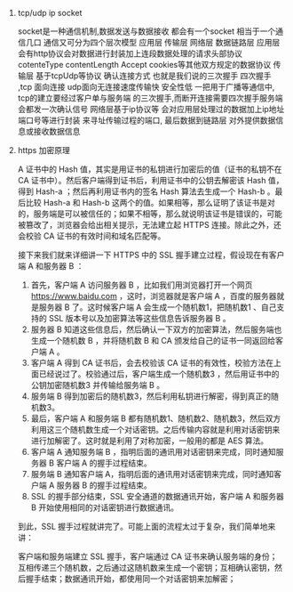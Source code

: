 1. tcp/udp  ip  socket 

   socket是一种通信机制,数据发送与数据接收 都会有一个socket 相当于一个通信几口  通信又可分为四个层次模型  应用层  传输层 网络层 数据链路层   应用层会有http协议会对数据进行封装加上连段数据处理的请求头部协议    cotenteType  contentLength  Accept cookies等其他双方规定的数据协议  传输层  基于tcpUdp等协议 确认连接方式 也就是我们说的三次握手  四次握手   ,tcp 面向连接  udp面向无连接速度传输快 安全性低  一把用于广播等通信中, tcp的建立要经过客户单与服务端 的三次握手,而断开连接需要四次握手服务端会都发一次确认信号  网络层基于ip协议等 会对应用层处理过的数据加上ip地址端口号等进行封装 来寻址传输过程的端口, 最后数据到链路层 对外提供数据信息或接收数据信息 

2. https 加密原理

   A 证书中的 Hash 值，其实是用证书的私钥进行加密后的值（证书的私钥不在 CA  证书中）。然后客户端得到证书后，利用证书中的公钥去解密该 Hash 值，得到 Hash-a ；然后再利用证书内的签名 Hash 算法去生成一个  Hash-b 。最后比较 Hash-a 和 Hash-b  这两个的值。如果相等，那么证明了该证书是对的，服务端是可以被信任的；如果不相等，那么就说明该证书是错误的，可能被篡改了，浏览器会给出相关提示，无法建立起  HTTPS 连接。除此之外，还会校验 CA 证书的有效时间和域名匹配等。

   接下来我们就来详细讲一下 HTTPS 中的 SSL 握手建立过程，假设现在有客户端 A 和服务器 B ：

   1. 首先，客户端  A 访问服务器 B ，比如我们用浏览器打开一个网页 https://www.baidu.com ，这时，浏览器就是客户端 A  ，百度的服务器就是服务器 B 了。这时候客户端 A 会生成一个随机数1，把随机数1 、自己支持的 SSL 版本号以及加密算法等这些信息告诉服务器  B 。
   2. 服务器 B 知道这些信息后，然后确认一下双方的加密算法，然后服务端也生成一个随机数 B ，并将随机数 B 和 CA 颁发给自己的证书一同返回给客户端 A 。
   3. 客户端 A 得到 CA 证书后，会去校验该 CA 证书的有效性，校验方法在上面已经说过了。校验通过后，客户端生成一个随机数3 ，然后用证书中的公钥加密随机数3 并传输给服务端 B 。
   4. 服务端 B 得到加密后的随机数3，然后利用私钥进行解密，得到真正的随机数3。
   5. 最后，客户端 A 和服务端 B 都有随机数1、随机数2、随机数3，然后双方利用这三个随机数生成一个对话密钥。之后传输内容就是利用对话密钥来进行加解密了。这时就是利用了对称加密，一般用的都是 AES 算法。
   6. 客户端 A 通知服务端 B ，指明后面的通讯用对话密钥来完成，同时通知服务器 B 客户端 A 的握手过程结束。
   7. 服务端 B 通知客户端 A，指明后面的通讯用对话密钥来完成，同时通知客户端 A 服务器 B 的握手过程结束。
   8. SSL 的握手部分结束，SSL 安全通道的数据通讯开始，客户端 A 和服务器 B 开始使用相同的对话密钥进行数据通讯。



   到此，SSL 握手过程就讲完了。可能上面的流程太过于复杂，我们简单地来讲：

   客户端和服务端建立 SSL 握手，客户端通过 CA 证书来确认服务端的身份；互相传递三个随机数，之后通过这随机数来生成一个密钥；互相确认密钥，然后握手结束；数据通讯开始，都使用同一个对话密钥来加解密；